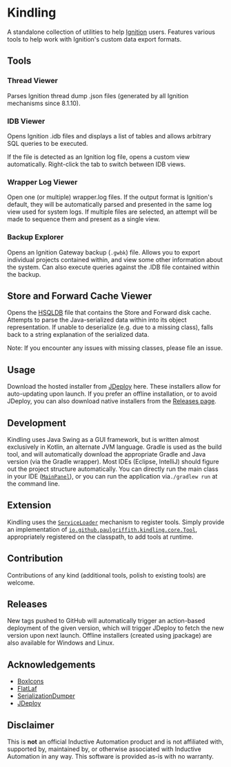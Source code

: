 # Kindling

A standalone collection of utilities to help [Ignition](https://inductiveautomation.com/) users. Features various tools
to help work with Ignition's custom data export formats.

## Tools

### Thread Viewer

Parses Ignition thread dump .json files (generated by all Ignition mechanisms since 8.1.10).

### IDB Viewer

Opens Ignition .idb files and displays a list of tables and allows arbitrary SQL queries to be executed.

If the file is detected as an Ignition log file, opens a custom view automatically. Right-click the tab to switch
between IDB views.

### Wrapper Log Viewer

Open one (or multiple) wrapper.log files. If the output format is Ignition's default, they will be automatically parsed
and presented in the same log view used for system logs. If multiple files are selected, an attempt will be made to
sequence them and present as a single view.

### Backup Explorer

Opens an Ignition Gateway backup (`.gwbk`) file. Allows you to export individual projects contained within, and view
some other information about the system. Can also execute queries against the .IDB file contained within the backup.

## Store and Forward Cache Viewer

Opens the [HSQLDB](http://hsqldb.org/) file that contains the Store and Forward disk cache. Attempts to parse the
Java-serialized data within into its object representation. If unable to deserialize (e.g. due to a missing class),
falls back to a string explanation of the serialized data.

Note: If you encounter any issues with missing classes, please file an issue. 

## Usage

Download the hosted installer from [JDeploy](https://www.jdeploy.com/~ignition-kindling) here. These installers allow
for auto-updating upon launch.
If you prefer an offline installation, or to avoid JDeploy, you can also download native installers from the [Releases page](https://github.com/paul-griffith/kindling/releases).

## Development

Kindling uses Java Swing as a GUI framework, but is written almost exclusively in Kotlin, an alternate JVM language.
Gradle is used as the build tool, and will automatically download the appropriate Gradle and Java version (via the
Gradle wrapper). Most IDEs (Eclipse, IntelliJ) should figure out the project structure automatically. You can directly
run the main class in your IDE ([`MainPanel`](app/src/main/kotlin/io/github/paulgriffith/kindling/MainPanel.kt)), or you
can run the application via`./gradlew run` at the command line.

## Extension

Kindling uses
the [`ServiceLoader`](https://docs.oracle.com/en/java/javase/17/docs/api/java.base/java/util/ServiceLoader.html)
mechanism to register tools. Simply provide an implementation
of [`io.github.paulgriffith.kindling.core.Tool`](core/src/main/kotlin/io/github/paulgriffith/kindling/core/Tool.kt),
appropriately registered on the classpath, to add tools at runtime.

## Contribution

Contributions of any kind (additional tools, polish to existing tools) are welcome.

## Releases

New tags pushed to GitHub will automatically trigger an action-based deployment of the given version, which will trigger
JDeploy to fetch the new version upon next launch. Offline installers (created using jpackage) are also available for
Windows and Linux.

## Acknowledgements

- [BoxIcons](https://github.com/atisawd/boxicons)
- [FlatLaf](https://github.com/JFormDesigner/FlatLaf)
- [SerializationDumper](https://github.com/NickstaDB/SerializationDumper)
- [JDeploy](https://www.jdeploy.com/)

## Disclaimer

This is **not** an official Inductive Automation product and is not affiliated with, supported by, maintained by, or
otherwise associated with Inductive Automation in any way. This software is provided as-is with no warranty.
